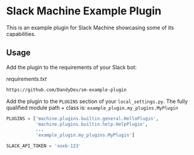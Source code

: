 # Slack Machine Example Plugin

This is an example plugin for Slack Machine showcasing some of its capabilities.

## Usage

Add the plugin to the requirements of your Slack bot:

_requirements.txt_

```requirements.txt
https://github.com/DandyDev/sm-example-plugin
```

Add the plugin to the `PLUGINS` section of your `local_settings.py`. The fully qualified module path + class is:
`example_plugin.my_plugins.MyPlugin`

```python
PLUGINS = ['machine.plugins.builtin.general.HelloPlugin',
           'machine.plugins.builtin.help.HelpPlugin',
           ...
           'example_plugin.my_plugins.MyPlugin']

SLACK_API_TOKEN = 'xoxb-123'
```
